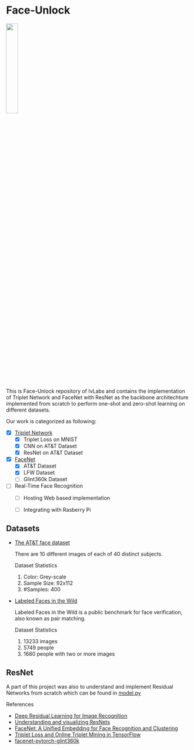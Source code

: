 # Face-Unlock

<!-- [![View WANDB report](https://img.shields.io/badge/View%20report%20on-W%26B-%23f9c20a?style=for-the-badge)](https://wandb.ai/abd1/Face-Unlock/reports/Face-Unlock--VmlldzoxMzEyNjQ4) -->
<a href="https://wandb.ai/abd1/Face-Unlock/reports/Face-Unlock--VmlldzoxMzEyNjQ4"><img src="https://img.shields.io/badge/View%20report%20on-W%26B-%23f9c20a?style=for-the-badge" width=25%></a>

This is Face-Unlock repository of IvLabs and contains the implementation of Triplet Network and FaceNet with ResNet as the backbone architechture implemented from scratch to perform one-shot and zero-shot learning on different datasets.

Our work is categorized as following:

- [x] [Triplet Network](triplet_network)
  - [X] Triplet Loss on MNIST
  - [x] CNN on AT&T Dataset
  - [x] ResNet on AT&T Dataset

- [x] [FaceNet](facenet)
  - [x] AT&T Dataset
  - [x] LFW Dataset
  - [ ] Glint360k Dataset

- [ ] Real-Time Face Recognition
  - [ ] Hosting Web based implementation
  - [ ] Integrating with Rasberry Pi


## Datasets

* [The AT&T face dataset](https://git-disl.github.io/GTDLBench/datasets/att_face_dataset/) 
  
    There are 10 different images of each of 40 distinct subjects.

    Dataset Statistics
    1. Color: Grey-scale
    2. Sample Size: 92x112
    3. #Samples: 400
   
   

* [Labeled Faces in the Wild](http://vis-www.cs.umass.edu/lfw/)
  
  Labeled Faces in the Wild is a public benchmark for face verification, also known as pair matching.

  Dataset Statistics
    1. 13233 images
    2. 5749 people
    3. 1680 people with two or more images

## ResNet

A part of this project was also to understand and implement Residual Networks from scratch which can be found in [model.py](model.py)

References

- [Deep Residual Learning for Image Recognition](https://arxiv.org/abs/1512.03385)
- [Understanding and visualizing ResNets](https://towardsdatascience.com/understanding-and-visualizing-resnets-442284831be8)
- [FaceNet: A Unified Embedding for Face Recognition and Clustering](https://arxiv.org/abs/1503.03832)
- [Triplet Loss and Online Triplet Mining in TensorFlow](https://omoindrot.github.io/triplet-loss)
- [facenet-pytorch-glint360k](https://github.com/tamerthamoqa/facenet-pytorch-glint360k)

